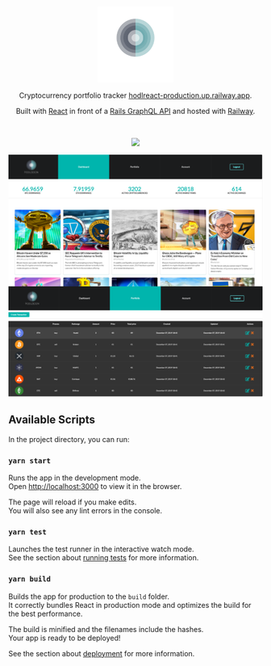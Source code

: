 <div align="center">
  <img alt="Logo" src="https://raw.githubusercontent.com/richo225/hodlreact/master/public/logo_2_transparent.png" width="150" />
</div>
<p align="center">
  Cryptocurrency portfolio tracker <a href="https://hodlreact-production.up.railway.app" target="_blank">hodlreact-production.up.railway.app</a>.
</p>
<p align="center">
  Built with <a href="https://react.dev/" target="_blank">React</a> in front of a <a href="https://github.com/richo225/hodlmoon_API" target="_blank">Rails GraphQL API</a> and hosted with <a href="https://www.railway.app/" target="_blank">Railway</a>.
</p>
<br>
<p align="center">
  <a href="https://app.netlify.com/sites/richardbates/deploys" target="_blank">
    <img src="https://img.shields.io/website?label=railway&up_color=green&up_message=success&url=https%3A%2F%2Fhodlreact-production.up.railway.app%2F" />
  </a>
</p>

![demo](https://raw.githubusercontent.com/richo225/hodlreact/master/public/hodlmoon.png)

## Available Scripts

In the project directory, you can run:

### `yarn start`

Runs the app in the development mode.<br />
Open [http://localhost:3000](http://localhost:3000) to view it in the browser.

The page will reload if you make edits.<br />
You will also see any lint errors in the console.

### `yarn test`

Launches the test runner in the interactive watch mode.<br />
See the section about [running tests](https://facebook.github.io/create-react-app/docs/running-tests) for more information.

### `yarn build`

Builds the app for production to the `build` folder.<br />
It correctly bundles React in production mode and optimizes the build for the best performance.

The build is minified and the filenames include the hashes.<br />
Your app is ready to be deployed!

See the section about [deployment](https://facebook.github.io/create-react-app/docs/deployment) for more information.
